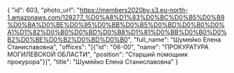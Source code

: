 {
    "id": 603,
    "photo_url": "https://members2020by.s3.eu-north-1.amazonaws.com/128277_%D0%A8%D1%83%D0%BC%D0%B5%D0%B9%D0%BA%D0%BE%D0%95%D0%BB%D0%B5%D0%BD%D0%B0%D0%A1%D1%82%D0%B0%D0%BD%D0%B8%D1%81%D0%BB%D0%B0%D0%B2%D0%BE%D0%B2%D0%BD%D0%B0",
    "full_name": "Шумейко Елена Станиславовна",
    "offices": "[{\"id\": \"06-00\", \"name\": \"ПРОКУРАТУРА МОГИЛЕВСКОЙ ОБЛАСТИ\", \"position\": \"Старший помощник прокурора\"}]",
    "title": "Шумейко Елена Станиславовна"
}